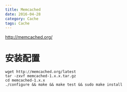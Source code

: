 ```yaml
---
title: Memcached
date: 2016-04-28
category: Cache
tags: Cache
---
```


http://memcached.org/

# 安装配置
```
wget http://memcached.org/latest
tar -zxvf memcached-1.x.x.tar.gz
cd memcached-1.x.x
./configure && make && make test && sudo make install
```
